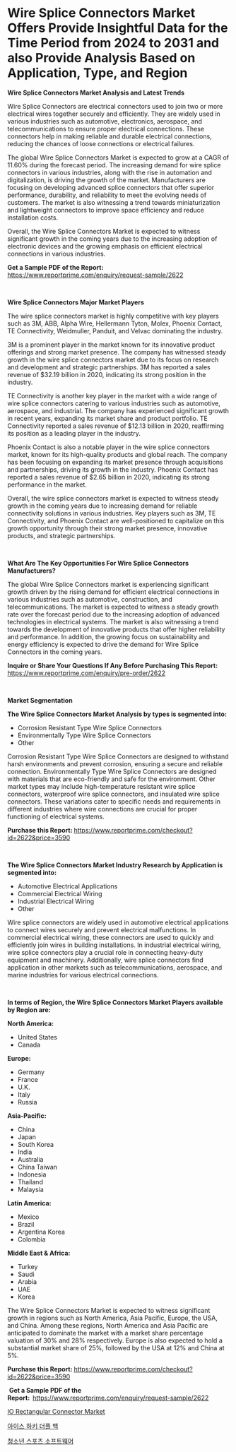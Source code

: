<p><h1>Wire Splice Connectors Market Offers Provide Insightful Data for the Time Period from 2024 to 2031 and also Provide Analysis Based on Application, Type, and Region</h1></p><p><strong>Wire Splice Connectors Market Analysis and Latest Trends</strong></p>
<p><p>Wire Splice Connectors are electrical connectors used to join two or more electrical wires together securely and efficiently. They are widely used in various industries such as automotive, electronics, aerospace, and telecommunications to ensure proper electrical connections. These connectors help in making reliable and durable electrical connections, reducing the chances of loose connections or electrical failures.</p><p>The global Wire Splice Connectors Market is expected to grow at a CAGR of 11.60% during the forecast period. The increasing demand for wire splice connectors in various industries, along with the rise in automation and digitalization, is driving the growth of the market. Manufacturers are focusing on developing advanced splice connectors that offer superior performance, durability, and reliability to meet the evolving needs of customers. The market is also witnessing a trend towards miniaturization and lightweight connectors to improve space efficiency and reduce installation costs.</p><p>Overall, the Wire Splice Connectors Market is expected to witness significant growth in the coming years due to the increasing adoption of electronic devices and the growing emphasis on efficient electrical connections in various industries.</p></p>
<p><strong>Get a Sample PDF of the Report:&nbsp;</strong> <a href="https://www.reportprime.com/enquiry/request-sample/2622">https://www.reportprime.com/enquiry/request-sample/2622</a></p>
<p>&nbsp;</p>
<p><strong>Wire Splice Connectors Major Market Players</strong></p>
<p><p>The wire splice connectors market is highly competitive with key players such as 3M, ABB, Alpha Wire, Hellermann Tyton, Molex, Phoenix Contact, TE Connectivity, Weidmuller, Panduit, and Velvac dominating the industry. </p><p>3M is a prominent player in the market known for its innovative product offerings and strong market presence. The company has witnessed steady growth in the wire splice connectors market due to its focus on research and development and strategic partnerships. 3M has reported a sales revenue of $32.19 billion in 2020, indicating its strong position in the industry.</p><p>TE Connectivity is another key player in the market with a wide range of wire splice connectors catering to various industries such as automotive, aerospace, and industrial. The company has experienced significant growth in recent years, expanding its market share and product portfolio. TE Connectivity reported a sales revenue of $12.13 billion in 2020, reaffirming its position as a leading player in the industry.</p><p>Phoenix Contact is also a notable player in the wire splice connectors market, known for its high-quality products and global reach. The company has been focusing on expanding its market presence through acquisitions and partnerships, driving its growth in the industry. Phoenix Contact has reported a sales revenue of $2.65 billion in 2020, indicating its strong performance in the market.</p><p>Overall, the wire splice connectors market is expected to witness steady growth in the coming years due to increasing demand for reliable connectivity solutions in various industries. Key players such as 3M, TE Connectivity, and Phoenix Contact are well-positioned to capitalize on this growth opportunity through their strong market presence, innovative products, and strategic partnerships.</p></p>
<p>&nbsp;</p>
<p><strong>What Are The Key Opportunities For Wire Splice Connectors Manufacturers?</strong></p>
<p><p>The global Wire Splice Connectors market is experiencing significant growth driven by the rising demand for efficient electrical connections in various industries such as automotive, construction, and telecommunications. The market is expected to witness a steady growth rate over the forecast period due to the increasing adoption of advanced technologies in electrical systems. The market is also witnessing a trend towards the development of innovative products that offer higher reliability and performance. In addition, the growing focus on sustainability and energy efficiency is expected to drive the demand for Wire Splice Connectors in the coming years.</p></p>
<p><strong>Inquire or Share Your Questions If Any Before Purchasing This Report:</strong> <a href="https://www.reportprime.com/enquiry/pre-order/2622">https://www.reportprime.com/enquiry/pre-order/2622</a></p>
<p>&nbsp;</p>
<p><strong>Market Segmentation</strong></p>
<p><strong>The Wire Splice Connectors Market Analysis by types is segmented into:</strong></p>
<p><ul><li>Corrosion Resistant Type Wire Splice Connectors</li><li>Environmentally Type Wire Splice Connectors</li><li>Other</li></ul></p>
<p><p>Corrosion Resistant Type Wire Splice Connectors are designed to withstand harsh environments and prevent corrosion, ensuring a secure and reliable connection. Environmentally Type Wire Splice Connectors are designed with materials that are eco-friendly and safe for the environment. Other market types may include high-temperature resistant wire splice connectors, waterproof wire splice connectors, and insulated wire splice connectors. These variations cater to specific needs and requirements in different industries where wire connections are crucial for proper functioning of electrical systems.</p></p>
<p><strong>Purchase this Report:&nbsp;</strong><a href="https://www.reportprime.com/checkout?id=2622&price=3590">https://www.reportprime.com/checkout?id=2622&price=3590</a></p>
<p>&nbsp;</p>
<p><strong>The Wire Splice Connectors Market Industry Research by Application is segmented into:</strong></p>
<p><ul><li>Automotive Electrical Applications</li><li>Commercial Electrical Wiring</li><li>Industrial Electrical Wiring</li><li>Other</li></ul></p>
<p><p>Wire splice connectors are widely used in automotive electrical applications to connect wires securely and prevent electrical malfunctions. In commercial electrical wiring, these connectors are used to quickly and efficiently join wires in building installations. In industrial electrical wiring, wire splice connectors play a crucial role in connecting heavy-duty equipment and machinery. Additionally, wire splice connectors find application in other markets such as telecommunications, aerospace, and marine industries for various electrical connections.</p></p>
<p>&nbsp;</p>
<p><strong>In terms of Region, the Wire Splice Connectors Market Players available by Region are:</strong></p>
<p>
    <p> <strong> North America: </strong>
        <ul>
            <li>United States</li>
            <li>Canada</li>
        </ul>
        </p> 
    <p> <strong> Europe: </strong>
        <ul>
            <li>Germany</li>
            <li>France</li>
            <li>U.K.</li>
            <li>Italy</li>
            <li>Russia</li>
        </ul>
        </p> 
    <p> <strong> Asia-Pacific: </strong>
        <ul>
            <li>China</li>
            <li>Japan</li>
            <li>South Korea</li>
            <li>India</li>
            <li>Australia</li>
            <li>China Taiwan</li>
            <li>Indonesia</li>
            <li>Thailand</li>
            <li>Malaysia</li>
        </ul>
        </p> 
    <p> <strong> Latin America: </strong>
        <ul>
            <li>Mexico</li>
            <li>Brazil</li>
            <li>Argentina Korea</li>
            <li>Colombia</li>
        </ul>
        </p> 
    <p> <strong> Middle East & Africa: </strong>
        <ul>
            <li>Turkey</li>
            <li>Saudi</li>
            <li>Arabia</li>
            <li>UAE</li>
            <li>Korea</li>
        </ul>
    </p>
    </p>
<p><p>The Wire Splice Connectors Market is expected to witness significant growth in regions such as North America, Asia Pacific, Europe, the USA, and China. Among these regions, North America and Asia Pacific are anticipated to dominate the market with a market share percentage valuation of 30% and 28% respectively. Europe is also expected to hold a substantial market share of 25%, followed by the USA at 12% and China at 5%.</p></p>
<p><strong>Purchase this Report: </strong><a href="https://www.reportprime.com/checkout?id=2622&price=3590">https://www.reportprime.com/checkout?id=2622&price=3590</a></p>
<p>&nbsp;<strong>Get a Sample PDF of the Report:&nbsp;&nbsp;</strong><a href="https://www.reportprime.com/enquiry/request-sample/2622">https://www.reportprime.com/enquiry/request-sample/2622</a></p>
<p><strong></strong></p>
<p><p><a href="https://medium.com/@vrahul.reportprime/io-rectangular-connector-market-competitive-analysis-market-trends-and-forecast-to-2031-ea9f16400a27">IO Rectangular Connector Market</a></p><p><a href="https://github.com/CliftonFisher9067/Market-Research-Report-List-1/blob/main/565383711189.md">아이스 하키 더플 백</a></p><p><a href="https://github.com/fernandotryO5lson96765/Market-Research-Report-List-1/blob/main/887471911190.md">청소년 스포츠 소프트웨어</a></p></p>